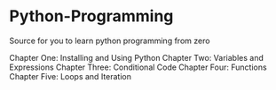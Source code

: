 # Python-Programming
Source for you to learn python programming from zero

Chapter One: Installing and Using Python
Chapter Two: Variables and Expressions
Chapter Three: Conditional Code
Chapter Four: Functions
Chapter Five: Loops and Iteration
